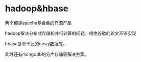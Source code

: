 # hadoop&hbase

两个都是apache基金会的开源产品

hadoop解决分布式存储和并行计算的问题，根绝谷歌的论文开源实现

hbase是基于此的nosql数据库。

此外还有mongodb的分片存储等解决方案。

